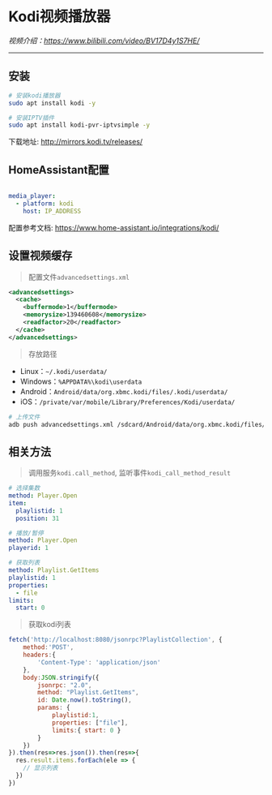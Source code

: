 # Kodi视频播放器

*视频介绍：https://www.bilibili.com/video/BV17D4y1S7HE/*

---

## 安装

```bash
# 安装kodi播放器
sudo apt install kodi -y

# 安装IPTV插件
sudo apt install kodi-pvr-iptvsimple -y
```
下载地址: http://mirrors.kodi.tv/releases/

## HomeAssistant配置

```yaml

media_player:
  - platform: kodi
    host: IP_ADDRESS
```

配置参考文档: https://www.home-assistant.io/integrations/kodi/


## 设置视频缓存

> 配置文件`advancedsettings.xml`
```xml
<advancedsettings>
  <cache>
    <buffermode>1</buffermode>
    <memorysize>139460608</memorysize>
    <readfactor>20</readfactor>
  </cache>
</advancedsettings>
```
> 存放路径
- Linux：`~/.kodi/userdata/`
- Windows：`%APPDATA%\kodi\userdata`
- Android：`Android/data/org.xbmc.kodi/files/.kodi/userdata/`
- iOS：`/private/var/mobile/Library/Preferences/Kodi/userdata/`

```bash
# 上传文件
adb push advancedsettings.xml /sdcard/Android/data/org.xbmc.kodi/files/.kodi/userdata
```

## 相关方法

> 调用服务`kodi.call_method`, 监听事件`kodi_call_method_result`
```yaml
# 选择集数
method: Player.Open
item:
  playlistid: 1
  position: 31

# 播放/暂停
method: Player.Open
playerid: 1

# 获取列表
method: Playlist.GetItems
playlistid: 1
properties:
  - file
limits:
  start: 0
```

> 获取kodi列表
```js
fetch('http://localhost:8080/jsonrpc?PlaylistCollection', {
    method:'POST',
    headers:{
        'Content-Type': 'application/json'
    },
    body:JSON.stringify({
        jsonrpc: "2.0",
        method: "Playlist.GetItems",
        id: Date.now().toString(),
        params: {
            playlistid:1,
            properties: ["file"],
            limits:{ start: 0 }
        }
    })
}).then(res=>res.json()).then(res=>{
  res.result.items.forEach(ele => {
    // 显示列表
  })
})
```
